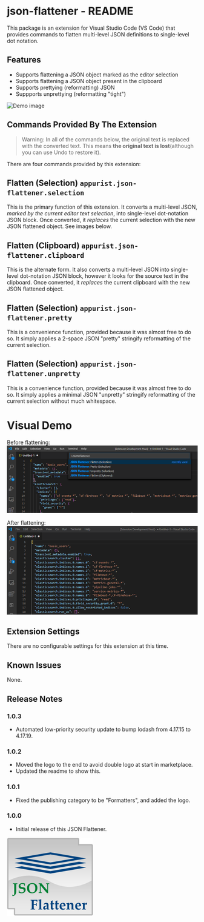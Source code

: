 # **json-flattener - README**

This package is an extension for Visual Studio Code (VS Code) that provides commands to flatten multi-level JSON definitions to single-level dot notation.

## Features

- Supports flattening a JSON object marked as the editor selection
- Supports flattening a JSON object present in the clipboard
- Supports prettying (reformatting) JSON
- Suppports unprettying (reformatting "tight")

![Demo image](images/flattener.gif)

## Commands Provided By The Extension

> Warning: In all of the commands below, the original text is replaced with the converted text. This means **the original text is lost**(although you can use Undo to restore it).

There are four commands provided by this extension:

## Flatten (Selection) `appurist.json-flattener.selection`

This is the primary function of this extension. It converts a multi-level JSON, *marked by the current editor text selection*, into  single-level dot-notation JSON block. Once converted, it *replaces* the current selection with the new JSON flattened object. See images below.

## Flatten (Clipboard) `appurist.json-flattener.clipboard`

This is the alternate form. It also converts a multi-level JSON into  single-level dot-notation JSON block, however it looks for the source text in the clipboard. Once converted, it *replaces* the current clipboard with the new JSON flattened object.

## Flatten (Selection) `appurist.json-flattener.pretty`

This is a convenience function, provided because it was almost free to do so. It simply applies a 2-space JSON "pretty" stringify reformatting of the current selection.

## Flatten (Selection) `appurist.json-flattener.unpretty`

This is a convenience function, provided because it was almost free to do so. It simply applies a minimal JSON "unpretty" stringify reformatting of the current selection without much whitespace.

# Visual Demo
Before flattening:
![Before image](images/flattener1.png)

After flattening:
![After image](images/flattener2.png)

## Extension Settings

There are no configurable settings for this extension at this time.

## Known Issues

None.

## Release Notes

### 1.0.3

- Automated low-priority security update to bump lodash from 4.17.15 to 4.17.19.

### 1.0.2

- Moved the logo to the end to avoid double logo at start in marketplace.
- Updated the readme to show this.

### 1.0.1

- Fixed the publishing category to be "Formatters", and added the logo.

### 1.0.0

- Initial release of this JSON Flattener.

![Demo image](images/logo.png)
